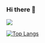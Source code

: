 ### Hi there 👋

<div>
  <img src="https://github-readme-stats.vercel.app/api/top-langs/?username=FeroBecass"
</div>

  
  [![Top Langs](https://github-readme-stats.vercel.app/api/top-langs/?username=FeroBecass&langs_count=8)](https://github.com/anuraghazra/github-readme-stats)
